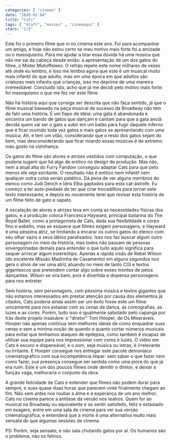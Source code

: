 ```yaml
---
categories: [ "cinema" ]
date: "2020-01-04"
title: "Cats"
tags: [ "draft", "movies" , "cinemaqui" ]
stars: "1/5"
---
```

Este foi o primeiro filme que vi no cinema este ano. Fui para acompanhar um amigo, e hoje não estou certo se meu motivo mais forte foi a amizade ou o masoquismo. Para me ajudar a tirar essa dúvida há uma música que não me sai da cabeça desde então: a apresentação de um dos gatos do filme, o Mister Mistoffelees. O refrão repete este nome milhares de vezes até onde eu lembro, e isso me lembra agora que este é um musical muito mais infantil do que adulto, mas em uma época em que adultos são criaturas mais infantis que crianças, isso me deprime de uma maneira irremediável. Concluído isto, acho que já me decidi pelo motivo mais forte: foi masoquísmo o que me fez ver este filme.

Não há história aqui que consiga ser descrita que não faça sentido, já que o filme musical baseado na peça musical de sucesso da Broadway não tem de fato uma história. É um fiapo de ideia: uma gata é abandonada e encontra um bando de gatos que dançam e cantam para que a gata anciã decida quem vai ser o gato a subir em um balão para fugir daquele inferno que é ficar ouvindo toda vez gatos e mais gatos se apresentando com uma música. Ah, e tem um vilão, considerando que o resto dos gatos sejam do bem, mas desconsiderando que ficar miando essas músicas é de extremo mau gosto na vizinhança.

Os gatos do filme são atores e atrizes vestidos com computação, o que poderia sugerir que há algo de erótico no design de produção. Mas não, nem a atual alta do Furry Fandom conseguiu adaptar Cats para que pelo menos ele seja excitante. O resultado não é erótico nem infantil nem qualquer outra coisa senão patético. Dá pena de ver alguns membros do elenco como Judi Dench e Idris Elba gaptados para esta cat-ástrofe. Eu começo a ter auto-piedade de ter que criar trocadilhos para tornar este texto interessante, e depois eu novamente terei que revisar esta história de um filme feito de gato e sapato.

A escalação de atores e atrizes leva em conta as necessidades físicas dos gatos, e a produção coloca Francesca Hayward, principal bailarina do The Royal Ballet, como a protagonista de Cats, dada sua flexibilidade e corpo fino e esbelto, mas se esquece que filmes exigem personagens, e Hayward é uma péssima atriz, se limitando a encarar os outros gatos do elenco com seu olhar vazio e seus lábios paralisados. Isso nos faz buscar algum outro personagem no meio da história, mas todos não passam de pessoas envergonhadas demais para entender o que tudo aquilo significa para sequer arriscar algum estereótipo. Apenas a rápida visão de Rebel Wilson (do excelente Missão Madrinha de Casamento) em alguns segundos nos gera o alívio de ver uma atriz atuando no meio de tanto CGI e textos gigantescos que pretendem contar algo sobre esses montes de pelos dançantes. Wilson se vira bem, pois é divertida e dispensa personagens para nos entreter.

Sem história, sem personagens, com péssima música e textos gigantes que não estamos interessados em prestar atenção por causa dos elementos já citados, Cats poderia ainda assim ser um êxito fosse este um filme unicamente para nos extasiar com as cenas de dança, as coreografias, as luzes e as cores. Porém, tudo isso é igualmente sabotado pelo capanga por trás deste projeto insalubre: o "diretor" Tom Hooper, de Os Miseráveis. Hooper não apenas continua sem melhores ideias de como enquadrar suas cenas e sem a mínima noção de quando e quanto cortar números musicais para evitar que tenhamos ataques de epilepsia, como também é incapaz de utilizar sua equipe para nos impressionar com cores e luzes. O vídeo em Cats é escuro e dispensável, e o som, seja música ou letras, é irrelevante ou irritante. E Hooper consegue nos entregar este pacote demoníaco cinematográfico com sua incompetência ímpar: sem saber o que fazer nem como fazer, sua presença consegue ser sentida como uma piora do que já era ruim. Este é um dos poucos filmes onde demitir o diretor, e deixar a função vaga, melhoraria o conjunto da obra.

A grande felicidade de Cats é entender que filmes não podem durar para sempre, e suas quase duas horas que parecem vinte finalmente chegam ao fim. Não sem antes nos roubar a alma e a esperança de um ano melhor. Cats no cinema parece a antítese da versão nos teatros. Quem for ao musical na Broadway ou equivalente e se sentir satisfeito, feliz e extasiado em exagero, entre em uma sala de cinema para ver sua versão cinematográfica, e entenderá que a morte é uma alternativa muito mais sensata do que algumas sessões de cinema.

PS: Porém, seja sensato, e não saia chutando gatos por aí. Os humanos são o problema, não os felinos.

